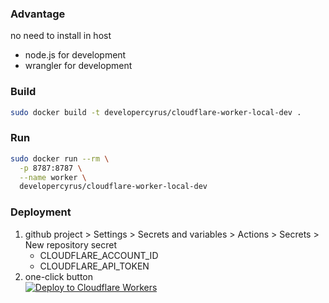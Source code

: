 ### Advantage
no need to install in host
- node.js for development
- wrangler for development

### Build
```bash
sudo docker build -t developercyrus/cloudflare-worker-local-dev . 
```
### Run
```bash
sudo docker run --rm \
  -p 8787:8787 \
  --name worker \
  developercyrus/cloudflare-worker-local-dev
```

### Deployment
1. github project > Settings > Secrets and variables > Actions > Secrets > New repository secret
   - CLOUDFLARE_ACCOUNT_ID
   - CLOUDFLARE_API_TOKEN
2. one-click button<br>
[![Deploy to Cloudflare Workers](https://deploy.workers.cloudflare.com/button)](https://deploy.workers.cloudflare.com/?url=https://github.com/developercyrus/docker-cloudflare-worker-local-dev)
